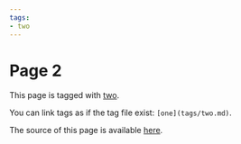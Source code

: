```yaml
---
tags:
- two
---
```


# Page 2

This page is tagged with [two](tags/two.md).

You can link tags as if the tag file exist: `[one](tags/two.md)`.

The source of this page is available [here](https://github.com/georgeyk/mkdocs-gentags/tree/main/docs).
